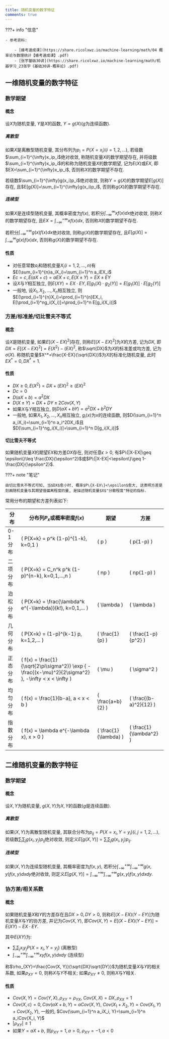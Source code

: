 ```yaml
---
title: 随机变量的数字特征
comments: true
---
```


???+ info "信息"

    - 参考资料:

        - [蜂考速成课](https://share.ricolxwz.io/machine-learning/math/04 概率论与数理统计【蜂考速成课】.pdf)
        - [张宇基础30讲](https://share.ricolxwz.io/machine-learning/math/机器学习_23张宇《基础30讲-概率论》.pdf)

## 一维随机变量的数字特征

### 数学期望

#### 概念

设$X$为随机变量, $Y$是$X$的函数, $Y=g(X)$($g$为连续函数).

##### 离散型

如果$X$是离散型随机变量, 其分布列为$p_i=P\{X=x_i\}(i=1, 2, ...)$, 若级数$\sum_{i=1}^{\infty}x_ip_i$绝对收敛, 称随机变量$X$的数学期望存在, 并将级数$\sum_{i=1}^{\infty}x_ip_i$的和称为随机变量$X$的数学期望, 记为$E(X)$或$EX$, 即$EX=\sum_{i=1}^{\infty}x_ip_i$, 否则称$X$的数学期望不存在. 

若级数$\sum_{i=1}^{\infty}g(x_i)p_i$绝对收敛, 则称$Y=g(X)$的数学期望$E[g(X)]$存在, 且$E[g(X)]=\sum_{i=1}^{\infty}g(x_i)p_i$, 否则称$g(X)$的数学期望不存在.

##### 连续型

如果$X$是连续型随机变量, 其概率密度为$f(x)$, 若积分$\int_{-\infty}^{\infty}xf(x)dx$绝对收敛, 则称$X$的数学期望存在, 且$EX=\int_{-\infty}^{+\infty}xf(x)dx$, 否则称$X$的数学期望不存在. 

若积分$\int_{-\infty}^{+\infty}g(x)f(x)dx$绝对收敛, 则称$g(X)$的数学期望存在, 且$E[g(X)]=\int_{-\infty}^{\infty}g(x)f(x)dx$, 否则称$g(X)$的数学期望不存在.

#### 性质

- 对任意常数$a_i$和随机变量$X_i(i=1, 2, ..., n)$有$E(\sum_{i=1}^{n}a_iX_i)=\sum_{i=1}^n a_iEX_i$
- $Ec=c, E(aX+c)=aEX+c, E(X\pm Y)=EX\pm EY$
- 设$X$与$Y$相互独立, 则$E(XY)=EX\cdot EY, E[g_1(X)\cdot g_2(Y)]=E[g_1(X)]\cdot E[g_2(Y)]$
- 一般地, 设$X_1, X_2, ..., X_n$相互独立, 则$E(\prod_{i=1}^{n}X_i)=\prod_{i=1}^{n}EX_i, E[\prod_{i=1}^ng_i(X_i)]=\prod_{i=1}^n E[g_i(X_i)]$

### 方差/标准差/切比雪夫不等式 

#### 概念

设$X$是随机变量, 如果$E[(X-EX)^2]$存在, 则称$E[(X-EX)^2]$为$X$的方差, 记为$DX$, 即$DX=E[(X-EX)^2]=E(X^2)-(EX)^2$, 称$\sqrt{DX}$为$X$的标准差或均方差, 记为$\sigma(X)$. 称随机变量$X^*=\frac{X-EX}{\sqrt{DX}}$为$X$的标准化随机变量, 此时$EX^*=0, DX^*=1$.

#### 性质

- $DX\geq 0, E(X^2)=DX+(EX)^2\geq (EX)^2$
- $Dc = 0$
- $D(aX+b)=a^2DX$
- $D(X\pm Y)=DX+DY\pm 2Cov(X, Y)$
- 如果$X$与$Y$相互独立, 则$D(aX+bY)=a^2DX+b^2DY$
- 一般地, 如果$X_1, X_2, ..., X_n$相互独立, $g_i(x)$为$x$的连续函数, 则$D(\sum_{i=1}^n a_iX_i)=\sum_{i=1}^n a_i^2DX_i$且$D[\sum_{i=1}^ng_i(X_i)]=\sum_{i=1}^n D[g_i(X_i)]$

#### 切比雪夫不等式

如果随机变量$X$的期望$EX$和方差$DX$存在, 则对任意$\epsilon>0$, 有$P\{|X-EX|\geq \epsilon\}\leq \frac{DX}{\epsilon^2}$或$P\{|X-EX|<\epsilon\}\geq 1-\frac{DX}{\epsilon^2}$.

???+ note "笔记"

    由切比雪夫不等式可知, 当$DX$愈小时, 概率$P\{X-EX\}<\epsilon$愈大, 这表明方差是刻画随机变量与其期望值偏离程度的量, 是描述随机变量$X$"分散程度"特征的指标.

常用分布的期望和方差列表如下:

| 分布        | 分布列$P_x$或概率密度$f(x)$                  | 期望           | 方差              |
|-------------|--------------------------------------------|----------------|-------------------|
| 0-1 分布    | \( P\{X=k\} = p^k (1-p)^{1-k}, k=0,1 \)      | \( p \)        | \( p(1-p) \)      |
| 二项分布    | \( P\{X=k\} = C_n^k p^k (1-p)^{n-k}, k=0,1,...,n \) | \( np \)       | \( np(1-p) \)     |
| 泊松分布    | \( P\{X=k\} = \frac{\lambda^k e^{-\lambda}}{k!}, k=0,1,... \) | \( \lambda \)  | \( \lambda \)    |
| 几何分布    | \( P\{X=k\} = (1-p)^{k-1} p, k=1,2,... \)    | \( \frac{1}{p} \) | \( \frac{1-p}{p^2} \) |
| 正态分布    | \( f(x) = \frac{1}{\sqrt{2\pi\sigma^2}} \exp \{ - \frac{(x-\mu)^2}{2\sigma^2} \}, -\infty < x < \infty \) | \( \mu \) | \( \sigma^2 \) |
| 均匀分布    | \( f(x) = \frac{1}{b-a}, a < x < b \)      | \( \frac{a+b}{2} \) | \( \frac{(b-a)^2}{12} \) |
| 指数分布    | \( f(x) = \lambda e^{-\lambda x}, x > 0 \) | \( \frac{1}{\lambda} \) | \( \frac{1}{\lambda^2} \) |

## 二维随机变量的数字特征

### 数学期望

#### 概念

设$X, Y$为随机变量, $g(X, Y)$为$X, Y$的函数($g$是连续函数).

##### 离散型

如果$(X, Y)$为离散型随机变量, 其联合分布为$p_{ij}=P\{X=x_i, Y=y_i\}(i, j=1, 2, ...)$, 若级数$\sum_i\sum_j g(x_i, y_j)p_{ij}$绝对收敛, 则定义$E[g(X, Y)]=\sum_i\sum_j g(x_i, y_j)p_{ij}$.

##### 连续型

如果$(X, Y)$为连续型随机变量, 其概率密度为$f(x, y)$, 若积分$\int_{-\infty}^{+\infty}\int_{-\infty}^{+\infty}g(x, y)f(x, y)dxdy$绝对收敛, 则定义$E[g(X, Y)]=\int_{-\infty}^{+\infty}\int_{-\infty}^{+\infty}g(x, y)f(x, y)dxdy$.

### 协方差/相关系数

#### 概念

如果随机变量$X$和$Y$的方差存在且$DX>0, DY>0$, 则称$E[(X-EX)(Y-EY)]$为随机变量$X$与$Y$的协方差, 并记为$Cov(X, Y)$, 即$Cov(X, Y)=E[(X-EX)(Y-EY)]=E(XY)-EX\cdot EY$.

其中$E(XY)$为:

- $\sum_i\sum_j x_iy_jP\{X=x_i, Y=y_j\}$ (离散型)
- $\int_{-\infty}^{+\infty}\int_{-\infty}^{+\infty}xyf(x, y)dxdy$ (连续型)

称$\rho_{XY}=\frac{Cov(X, Y)}{\sqrt{DX}\sqrt{DY}}$为随机变量$X$与$Y$的相关系数, 如果$\rho_{XY}=0$, 则称$X$与$Y$不相关; 如果$\rho_{XY}\neq 0$, 则称$X$与$Y$相关.

#### 性质

- $Cov(X, Y)=Cov(Y, X), \rho_{XY}=\rho_{YX}$, $Cov(X, X)=DX, \rho_{XX}=1$
- $Cov(X, c)=0, Cov(aX+b, Y)=aCov(X, Y)$, $Cov(X_1+X_2, Y)=Cov(X_1, Y)+Cov(X_2, Y)$, 一般的, $Cov(\sum_{i=1}^n a_iX_i, Y)=\sum_{i=1}^n a_iCov(X_i, Y)$
- $|\rho_{XY}|\leq 1$
- 如果$Y=aX+b$, 则$\rho_{XY}=1, a>0$, $\rho_{XY}=-1, a < 0$